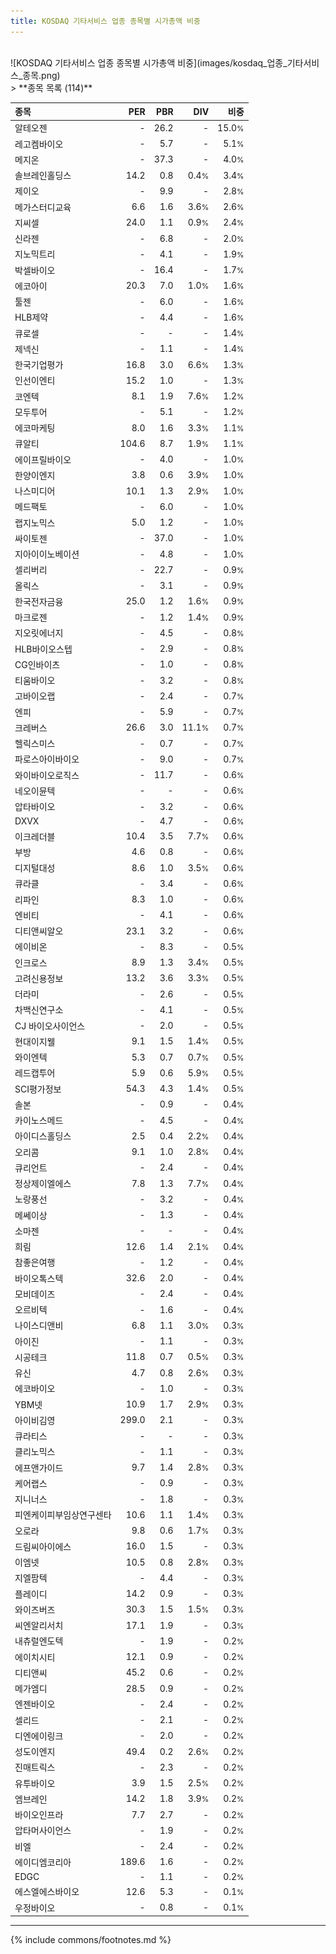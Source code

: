 ```yaml
---
title: KOSDAQ 기타서비스 업종 종목별 시가총액 비중
---
```

<br>
![KOSDAQ 기타서비스 업종 종목별 시가총액 비중](images/kosdaq_업종_기타서비스_종목.png)
<br>
> **종목 목록 (114)**<a id="list"></a>

| **종목** | **PER** | **PBR** | **DIV** | **비중** |
| :------- | ------: | ------: | ------: | -------: |
| 알테오젠 | - | 26.2 | - | 15.0<small>%</small> |
| 레고켐바이오 | - | 5.7 | - | 5.1<small>%</small> |
| 메지온 | - | 37.3 | - | 4.0<small>%</small> |
| 솔브레인홀딩스 | 14.2 | 0.8 | 0.4<small>%</small> | 3.4<small>%</small> |
| 제이오 | - | 9.9 | - | 2.8<small>%</small> |
| 메가스터디교육 | 6.6 | 1.6 | 3.6<small>%</small> | 2.6<small>%</small> |
| 지씨셀 | 24.0 | 1.1 | 0.9<small>%</small> | 2.4<small>%</small> |
| 신라젠 | - | 6.8 | - | 2.0<small>%</small> |
| 지노믹트리 | - | 4.1 | - | 1.9<small>%</small> |
| 박셀바이오 | - | 16.4 | - | 1.7<small>%</small> |
| 에코아이 | 20.3 | 7.0 | 1.0<small>%</small> | 1.6<small>%</small> |
| 툴젠 | - | 6.0 | - | 1.6<small>%</small> |
| HLB제약 | - | 4.4 | - | 1.6<small>%</small> |
| 큐로셀 | - | - | - | 1.4<small>%</small> |
| 제넥신 | - | 1.1 | - | 1.4<small>%</small> |
| 한국기업평가 | 16.8 | 3.0 | 6.6<small>%</small> | 1.3<small>%</small> |
| 인선이엔티 | 15.2 | 1.0 | - | 1.3<small>%</small> |
| 코엔텍 | 8.1 | 1.9 | 7.6<small>%</small> | 1.2<small>%</small> |
| 모두투어 | - | 5.1 | - | 1.2<small>%</small> |
| 에코마케팅 | 8.0 | 1.6 | 3.3<small>%</small> | 1.1<small>%</small> |
| 큐알티 | 104.6 | 8.7 | 1.9<small>%</small> | 1.1<small>%</small> |
| 에이프릴바이오 | - | 4.0 | - | 1.0<small>%</small> |
| 한양이엔지 | 3.8 | 0.6 | 3.9<small>%</small> | 1.0<small>%</small> |
| 나스미디어 | 10.1 | 1.3 | 2.9<small>%</small> | 1.0<small>%</small> |
| 메드팩토 | - | 6.0 | - | 1.0<small>%</small> |
| 랩지노믹스 | 5.0 | 1.2 | - | 1.0<small>%</small> |
| 싸이토젠 | - | 37.0 | - | 1.0<small>%</small> |
| 지아이이노베이션 | - | 4.8 | - | 1.0<small>%</small> |
| 셀리버리 | - | 22.7 | - | 0.9<small>%</small> |
| 올릭스 | - | 3.1 | - | 0.9<small>%</small> |
| 한국전자금융 | 25.0 | 1.2 | 1.6<small>%</small> | 0.9<small>%</small> |
| 마크로젠 | - | 1.2 | 1.4<small>%</small> | 0.9<small>%</small> |
| 지오릿에너지 | - | 4.5 | - | 0.8<small>%</small> |
| HLB바이오스텝 | - | 2.9 | - | 0.8<small>%</small> |
| CG인바이츠 | - | 1.0 | - | 0.8<small>%</small> |
| 티움바이오 | - | 3.2 | - | 0.8<small>%</small> |
| 고바이오랩 | - | 2.4 | - | 0.7<small>%</small> |
| 엔피 | - | 5.9 | - | 0.7<small>%</small> |
| 크레버스 | 26.6 | 3.0 | 11.1<small>%</small> | 0.7<small>%</small> |
| 헬릭스미스 | - | 0.7 | - | 0.7<small>%</small> |
| 파로스아이바이오 | - | 9.0 | - | 0.7<small>%</small> |
| 와이바이오로직스 | - | 11.7 | - | 0.6<small>%</small> |
| 네오이뮨텍 | - | - | - | 0.6<small>%</small> |
| 압타바이오 | - | 3.2 | - | 0.6<small>%</small> |
| DXVX | - | 4.7 | - | 0.6<small>%</small> |
| 이크레더블 | 10.4 | 3.5 | 7.7<small>%</small> | 0.6<small>%</small> |
| 부방 | 4.6 | 0.8 | - | 0.6<small>%</small> |
| 디지털대성 | 8.6 | 1.0 | 3.5<small>%</small> | 0.6<small>%</small> |
| 큐라클 | - | 3.4 | - | 0.6<small>%</small> |
| 리파인 | 8.3 | 1.0 | - | 0.6<small>%</small> |
| 엔비티 | - | 4.1 | - | 0.6<small>%</small> |
| 디티앤씨알오 | 23.1 | 3.2 | - | 0.6<small>%</small> |
| 에이비온 | - | 8.3 | - | 0.5<small>%</small> |
| 인크로스 | 8.9 | 1.3 | 3.4<small>%</small> | 0.5<small>%</small> |
| 고려신용정보 | 13.2 | 3.6 | 3.3<small>%</small> | 0.5<small>%</small> |
| 더라미 | - | 2.6 | - | 0.5<small>%</small> |
| 차백신연구소 | - | 4.1 | - | 0.5<small>%</small> |
| CJ 바이오사이언스 | - | 2.0 | - | 0.5<small>%</small> |
| 현대이지웰 | 9.1 | 1.5 | 1.4<small>%</small> | 0.5<small>%</small> |
| 와이엔텍 | 5.3 | 0.7 | 0.7<small>%</small> | 0.5<small>%</small> |
| 레드캡투어 | 5.9 | 0.6 | 5.9<small>%</small> | 0.5<small>%</small> |
| SCI평가정보 | 54.3 | 4.3 | 1.4<small>%</small> | 0.5<small>%</small> |
| 솔본 | - | 0.9 | - | 0.4<small>%</small> |
| 카이노스메드 | - | 4.5 | - | 0.4<small>%</small> |
| 아이디스홀딩스 | 2.5 | 0.4 | 2.2<small>%</small> | 0.4<small>%</small> |
| 오리콤 | 9.1 | 1.0 | 2.8<small>%</small> | 0.4<small>%</small> |
| 큐리언트 | - | 2.4 | - | 0.4<small>%</small> |
| 정상제이엘에스 | 7.8 | 1.3 | 7.7<small>%</small> | 0.4<small>%</small> |
| 노랑풍선 | - | 3.2 | - | 0.4<small>%</small> |
| 메쎄이상 | - | 1.3 | - | 0.4<small>%</small> |
| 소마젠 | - | - | - | 0.4<small>%</small> |
| 희림 | 12.6 | 1.4 | 2.1<small>%</small> | 0.4<small>%</small> |
| 참좋은여행 | - | 1.2 | - | 0.4<small>%</small> |
| 바이오톡스텍 | 32.6 | 2.0 | - | 0.4<small>%</small> |
| 모비데이즈 | - | 2.4 | - | 0.4<small>%</small> |
| 오르비텍 | - | 1.6 | - | 0.4<small>%</small> |
| 나이스디앤비 | 6.8 | 1.1 | 3.0<small>%</small> | 0.3<small>%</small> |
| 아이진 | - | 1.1 | - | 0.3<small>%</small> |
| 시공테크 | 11.8 | 0.7 | 0.5<small>%</small> | 0.3<small>%</small> |
| 유신 | 4.7 | 0.8 | 2.6<small>%</small> | 0.3<small>%</small> |
| 에코바이오 | - | 1.0 | - | 0.3<small>%</small> |
| YBM넷 | 10.9 | 1.7 | 2.9<small>%</small> | 0.3<small>%</small> |
| 아이비김영 | 299.0 | 2.1 | - | 0.3<small>%</small> |
| 큐라티스 | - | - | - | 0.3<small>%</small> |
| 클리노믹스 | - | 1.1 | - | 0.3<small>%</small> |
| 에프앤가이드 | 9.7 | 1.4 | 2.8<small>%</small> | 0.3<small>%</small> |
| 케어랩스 | - | 0.9 | - | 0.3<small>%</small> |
| 지니너스 | - | 1.8 | - | 0.3<small>%</small> |
| 피엔케이피부임상연구센타 | 10.6 | 1.1 | 1.4<small>%</small> | 0.3<small>%</small> |
| 오로라 | 9.8 | 0.6 | 1.7<small>%</small> | 0.3<small>%</small> |
| 드림씨아이에스 | 16.0 | 1.5 | - | 0.3<small>%</small> |
| 이엠넷 | 10.5 | 0.8 | 2.8<small>%</small> | 0.3<small>%</small> |
| 지엘팜텍 | - | 4.4 | - | 0.3<small>%</small> |
| 플레이디 | 14.2 | 0.9 | - | 0.3<small>%</small> |
| 와이즈버즈 | 30.3 | 1.5 | 1.5<small>%</small> | 0.3<small>%</small> |
| 씨엔알리서치 | 17.1 | 1.9 | - | 0.3<small>%</small> |
| 내츄럴엔도텍 | - | 1.9 | - | 0.2<small>%</small> |
| 에이치시티 | 12.1 | 0.9 | - | 0.2<small>%</small> |
| 디티앤씨 | 45.2 | 0.6 | - | 0.2<small>%</small> |
| 메가엠디 | 28.5 | 0.9 | - | 0.2<small>%</small> |
| 엔젠바이오 | - | 2.4 | - | 0.2<small>%</small> |
| 셀리드 | - | 2.1 | - | 0.2<small>%</small> |
| 디엔에이링크 | - | 2.0 | - | 0.2<small>%</small> |
| 성도이엔지 | 49.4 | 0.2 | 2.6<small>%</small> | 0.2<small>%</small> |
| 진매트릭스 | - | 2.3 | - | 0.2<small>%</small> |
| 유투바이오 | 3.9 | 1.5 | 2.5<small>%</small> | 0.2<small>%</small> |
| 엠브레인 | 14.2 | 1.8 | 3.9<small>%</small> | 0.2<small>%</small> |
| 바이오인프라 | 7.7 | 2.7 | - | 0.2<small>%</small> |
| 압타머사이언스 | - | 1.9 | - | 0.2<small>%</small> |
| 비엘 | - | 2.4 | - | 0.2<small>%</small> |
| 에이디엠코리아 | 189.6 | 1.6 | - | 0.2<small>%</small> |
| EDGC | - | 1.1 | - | 0.2<small>%</small> |
| 에스엘에스바이오 | 12.6 | 5.3 | - | 0.1<small>%</small> |
| 우정바이오 | - | 0.8 | - | 0.1<small>%</small> |

---
{% include commons/footnotes.md %}